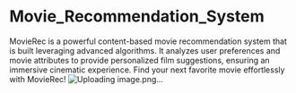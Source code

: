 # Movie_Recommendation_System
MovieRec is a powerful content-based movie recommendation system that is built leveraging advanced algorithms. It analyzes user preferences and movie attributes to provide personalized film suggestions, ensuring an immersive cinematic experience. Find your next favorite movie effortlessly with MovieRec!
![Uploading image.png…]()

